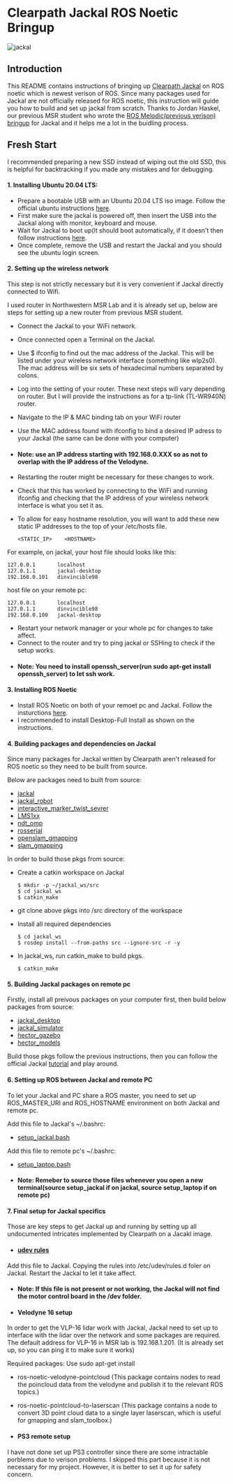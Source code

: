 # Clearpath Jackal ROS Noetic Bringup
![jackal](https://user-images.githubusercontent.com/70287453/108798093-87bcd680-7552-11eb-943f-d65a9a743770.jpg)
## Introduction
This README contains instructions of bringing up [Clearpath Jackal](https://clearpathrobotics.com/jackal-small-unmanned-ground-vehicle/) on ROS noetic which is newest verison of ROS. Since many packages used for Jackal are not officially released for ROS noetic, this instruction will guide you how to build and set up jackal from scratch. Thanks to Jordan Haskel, our previous MSR student who wrote the [ROS Melodic(previous verison) bringup](https://github.com/robo-jordo/jackal_melodic_bringup) for Jackal and it helps me a lot in the buidling process.
## Fresh Start
I recommended preparing a new SSD instead of wiping out the old SSD, this is helpful for backtracking if you made any mistakes and for debugging.
#### 1. Installing Ubuntu 20.04 LTS:
* Prepare a bootable USB with an Ubuntu 20.04 LTS iso image. Follow the official ubuntu instructions [here](https://ubuntu.com/tutorials/create-a-usb-stick-on-ubuntu#1-overview).
* First make sure the jackal is powered off, then insert the USB into the Jackal along with monitor, keyboard and mouse.
* Wait for Jackal to boot up(It should boot automatically, if it doesn't then follow instructions [here](https://ubuntu.com/tutorials/install-ubuntu-desktop#4-boot-from-usb-flash-drive).
* Once complete, remove the USB and restart the Jackal and you should see the ubuntu login screen.
#### 2. Setting up the wireless network
This step is not strictly necessary but it is very convenient if Jackal directly connected to Wifi.

I used router in Northwestern MSR Lab and it is already set up, below are steps for setting up a new router from previous MSR student.

* Connect the Jackal to your WiFi network.
* Once connected open a Terminal on the Jackal.
* Use $ ifconfig to find out the mac address of the Jackal. This will be listed under your wireless network interface (something like wlp2s0). The mac address will be six sets of hexadecimal numbers separated by colons.
* Log into the setting of your router. These next steps will vary depending on router. But I will provide the instructions as for a tp-link (TL-WR940N) router.
* Navigate to the IP & MAC binding tab on your WiFi router
* Use the MAC address found with ifconfig to bind a desired IP adress to your Jackal (the same can be done with your computer)
* #### Note: use an IP address starting with 192.168.0.XXX so as not to overlap with the IP address of the Velodyne.
* Restarting the router might be necessary for these changes to work.
* Check that this has worked by connecting to the WiFi and running ifconfig and checking that the IP address of your wireless network interface is what you set it as.
* To allow for easy hostname resolution, you will want to add these new static IP addresses to the top of your /etc/hosts file.

      <STATIC_IP>    <HOSTNAME>

For example, on jackal, your host file should looks like this:

    127.0.0.1       localhost
    127.0.1.1       jackal-desktop
    192.168.0.101   dinvincible98

host file on your remote pc:

    127.0.0.1       localhost
    127.0.1.1       dinvincible98
    192.168.0.100   jackal-desktop

* Restart your network manager or your whole pc for changes to take affect.
* Connect to the router and try to ping jackal or SSHing to check if the setup works.
* #### Note: You need to install openssh_server(run sudo apt-get install openssh_server) to let ssh work.
#### 3. Installing ROS Noetic
* Install ROS Noetic on both of your remoet pc and Jackal. Follow the insturctions [here](http://wiki.ros.org/noetic/Installation/Ubuntu).
* I recommended to install Desktop-Full Install as shown on the instructions.
#### 4. Building packages and dependencies on Jackal
Since many packages for Jackal written by Clearpath aren't released for ROS noetic so they need to be built from source.

Below are packages need to built from source:
* [jackal](https://github.com/jackal/jackal)
* [jackal_robot](https://github.com/jackal/jackal_robot)
* [interactive_marker_twist_sevrer](https://github.com/ros-visualization/interactive_marker_twist_server)
* [LMS1xx](https://github.com/clearpathrobotics/lms1xx)
* [ndt_omp](https://github.com/koide3/ndt_omp)
* [rosserial](https://github.com/ros-drivers/rosserial)
* [openslam_gmapping](https://github.com/ros-perception/openslam_gmapping)
* [slam_gmapping](https://github.com/ros-perception/slam_gmapping)

In order to build those pkgs from source:
* Create a catkin workspace on Jackal
            
      $ mkdir -p ~/jackal_ws/src
      $ cd jackal_ws
      $ catkin_make

* git clone above pkgs into /src directory of the workspace
* Install all required dependencies

      $ cd jackal_ws
      $ rosdep install --from-paths src --ignore-src -r -y

* In jackal_ws, run catkin_make to build pkgs.

      $ catkin_make

#### 5. Building Jackal packages on remote pc
Firstly, install all preivous packages on your computer first, then build below packages from source:
* [jackal_desktop](https://github.com/jackal/jackal_desktop)
* [jackal_simulator](https://github.com/jackal/jackal_simulator)
* [hector_gazebo](https://github.com/tu-darmstadt-ros-pkg/hector_gazebo)
* [hector_models](https://github.com/tu-darmstadt-ros-pkg/hector_models)

Build those pkgs follow the previous instructions, then you can follow the official Jackal [tutorial](https://www.clearpathrobotics.com/assets/guides/kinetic/jackal/simulation.html) and play around.
#### 6. Setting up ROS between Jackal and remote PC
To let your Jackal and PC share a ROS master, you need to set up ROS_MASTER_URI and ROS_HOSTNAME environment on both Jackal and remote pc.

Add this file to Jackal's ~/.bashrc:
* [setup_jackal.bash](https://github.com/dinvincible98/Jackal_ROS_Noetic_Bringup/blob/main/setup_jackal.bash)

Add this file to remote pc's ~/.bashrc:
* [setup_laptop.bash](https://github.com/dinvincible98/Jackal_ROS_Noetic_Bringup/blob/main/setup_laptop.bash)
* #### Note: Remeber to source those files whenever you open a new terminal(source setup_jackal if on jackal, source setup_laptop if on remote pc)
#### 7. Final setup for Jackal specifics
Those are key steps to get Jackal up and running by setting up all undocumented intricates implemented by Clearpath on a Jacakl image.

* #### [udev rules](https://github.com/dinvincible98/Jackal_ROS_Noetic_Bringup/blob/main/51-ros-indigo-jackal-firmware.rules)

Add this file to Jackal. Copying the rules into /etc/udev/rules.d foler on Jackal. Restart the Jackal to let it take affect.
* #### Note: If this file is not present or not working, the Jackal will not find the motor control board in the /dev folder.
* #### Velodyne 16 setup

In order to get the VLP-16 lidar work with Jackal, Jackal need to set up to interface with the lidar over  the network and some packages are required. The default address for VLP-16 in MSR lab is 192.168.1.201.        (It is already set up, so you can ping it to make sure it works)

Required packages:
Use sudo apt-get install  
* ros-noetic-velodyne-pointcloud (This package contains nodes to read the poincloud data from the velodyne and publish it to the relevant ROS topics.)
* ros-noetic-pointcloud-to-laserscan (This package contains a node to convert 3D point cloud data to a single layer laserscan, which is useful for gmapping and slam_toolbox.)


* #### PS3 remote setup
I have not done set up PS3 controller since there are some intractable porblems due to verison problems.  I skipped this part because it is not necessary for my project. However, it is better to set it up for safety concern.











    


    
             
 




